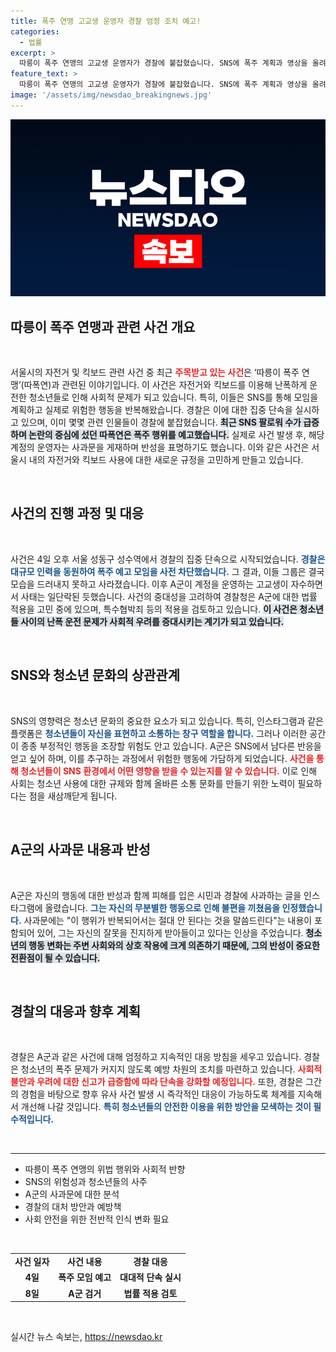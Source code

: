 ```yaml
---
title: 폭주 연맹 고교생 운영자 경찰 엄정 조치 예고!
categories:
  - 법률
excerpt: >
  따릉이 폭주 연맹의 고교생 운영자가 경찰에 붙잡혔습니다. SNS에 폭주 계획과 영상을 올려 시민과 경찰에 피해를 준 그는 사과문을 게시했지만, 경찰의 엄정한 법적 조치가 예고되고 있습니다. 과연 그가 어떤 처벌을 받을지 주목됩니다!
feature_text: >
  따릉이 폭주 연맹의 고교생 운영자가 경찰에 붙잡혔습니다. SNS에 폭주 계획과 영상을 올려 시민과 경찰에 피해를 준 그는 사과문을 게시했지만, 경찰의 엄정한 법적 조치가 예고되고 있습니다. 과연 그가 어떤 처벌을 받을지 주목됩니다!
image: '/assets/img/newsdao_breakingnews.jpg'
---
```


<p><img src="/assets/img/newsdao_breakingnews.jpg" alt="cryptoinkorea 속보" /></p>

<h2 data-ke-size="size26">따릉이 폭주 연맹과 관련 사건 개요</h2>

<p data-ke-size="size16">&nbsp;</p>

<p>서울시의 자전거 및 킥보드 관련 사건 중 최근 <b><span style="color: #ee2323;">주목받고 있는 사건</span></b>은 ‘따릉이 폭주 연맹’(따폭연)과 관련된 이야기입니다. 이 사건은 자전거와 킥보드를 이용해 난폭하게 운전한 청소년들로 인해 사회적 문제가 되고 있습니다. 특히, 이들은 SNS를 통해 모임을 계획하고 실제로 위험한 행동을 반복해왔습니다. 경찰은 이에 대한 집중 단속을 실시하고 있으며, 이미 몇몇 관련 인물들이 경찰에 붙잡혔습니다. <b><span style="background-color: #21538527;">최근 SNS 팔로워 수가 급증하며 논란의 중심에 섰던 따폭연은 폭주 행위를 예고했습니다.</span></b> 실제로 사건 발생 후, 해당 계정의 운영자는 사과문을 게재하며 반성을 표명하기도 했습니다. 이와 같은 사건은 서울시 내의 자전거와 킥보드 사용에 대한 새로운 규정을 고민하게 만들고 있습니다.</p>

<p data-ke-size="size16">&nbsp;</p>

<h2 data-ke-size="size26">사건의 진행 과정 및 대응</h2>

<p data-ke-size="size16">&nbsp;</p>

<p>사건은 4일 오후 서울 성동구 성수역에서 경찰의 집중 단속으로 시작되었습니다. <b><span style="color: #1a5490;">경찰은 대규모 인력을 동원하여 폭주 예고 모임을 사전 차단했습니다.</span></b> 그 결과, 이들 그룹은 결국 모습을 드러내지 못하고 사라졌습니다. 이후 A군이 계정을 운영하는 고교생이 자수하면서 사태는 일단락된 듯했습니다. 사건의 중대성을 고려하여 경찰청은 A군에 대한 법률 적용을 고민 중에 있으며, 특수협박죄 등의 적용을 검토하고 있습니다. <b><span style="background-color: #21538527;">이 사건은 청소년들 사이의 난폭 운전 문제가 사회적 우려를 증대시키는 계기가 되고 있습니다.</span></b></p>

<p data-ke-size="size16">&nbsp;</p>

<h2 data-ke-size="size26">SNS와 청소년 문화의 상관관계</h2>

<p data-ke-size="size16">&nbsp;</p>

<p>SNS의 영향력은 청소년 문화의 중요한 요소가 되고 있습니다. 특히, 인스타그램과 같은 플랫폼은 <b><span style="color: #1a5490;">청소년들이 자신을 표현하고 소통하는 창구 역할을 합니다.</span></b> 그러나 이러한 공간이 종종 부정적인 행동을 조장할 위험도 안고 있습니다. A군은 SNS에서 남다른 반응을 얻고 싶어 하며, 이를 추구하는 과정에서 위험한 행동에 가담하게 되었습니다. <b><span style="color: #ee2323;">사건을 통해 청소년들이 SNS 환경에서 어떤 영향을 받을 수 있는지를 알 수 있습니다.</span></b> 이로 인해 사회는 청소년 사용에 대한 규제와 함께 올바른 소통 문화를 만들기 위한 노력이 필요하다는 점을 새삼깨닫게 됩니다.</p>

<p data-ke-size="size16">&nbsp;</p>

<h2 data-ke-size="size26">A군의 사과문 내용과 반성</h2>

<p data-ke-size="size16">&nbsp;</p>

<p>A군은 자신의 행동에 대한 반성과 함께 피해를 입은 시민과 경찰에 사과하는 글을 인스타그램에 올렸습니다. <b><span style="color: #1a5490;">그는 자신의 무분별한 행동으로 인해 불편을 끼쳤음을 인정했습니다.</span></b> 사과문에는 "이 행위가 반복되어서는 절대 안 된다는 것을 말씀드린다"는 내용이 포함되어 있어, 그는 자신의 잘못을 진지하게 받아들이고 있다는 인상을 주었습니다. <b><span style="background-color: #21538527;">청소년의 행동 변화는 주변 사회와의 상호 작용에 크게 의존하기 때문에, 그의 반성이 중요한 전환점이 될 수 있습니다.</span></b></p>

<p data-ke-size="size16">&nbsp;</p>

<h2 data-ke-size="size26">경찰의 대응과 향후 계획</h2>

<p data-ke-size="size16">&nbsp;</p>

<p>경찰은 A군과 같은 사건에 대해 엄정하고 지속적인 대응 방침을 세우고 있습니다. 경찰은 청소년의 폭주 문제가 커지지 않도록 예방 차원의 조치를 마련하고 있습니다. <b><span style="color: #ee2323;">사회적 불안과 우려에 대한 신고가 급증함에 따라 단속을 강화할 예정입니다.</span></b> 또한, 경찰은 그간의 경험을 바탕으로 향후 유사 사건 발생 시 즉각적인 대응이 가능하도록 체계를 지속해서 개선해 나갈 것입니다. <b><span style="color: #1a5490;">특히 청소년들의 안전한 이용을 위한 방안을 모색하는 것이 필수적입니다.</span></b></p>

<p data-ke-size="size16">&nbsp;</p>

<hr>

<ul>
    <li>따릉이 폭주 연맹의 위법 행위와 사회적 반향</li>
    <li>SNS의 위험성과 청소년들의 사주</li>
    <li>A군의 사과문에 대한 분석</li>
    <li>경찰의 대처 방안과 예방책</li>
    <li>사회 안전을 위한 전반적 인식 변화 필요</li>
</ul>

<p data-ke-size="size16">&nbsp;</p>

<table>
    <tr>
        <td style="text-align: center; height: 17px;"><b>사건 일자</b></td>
        <td style="text-align: center; height: 17px;"><b>사건 내용</b></td>
        <td style="text-align: center; height: 17px;"><b>경찰 대응</b></td>
    </tr>
    <tr>
        <td style="text-align: center; height: 17px;"><b>4일</b></td>
        <td style="text-align: center; height: 17px;"><b>폭주 모임 예고</b></td>
        <td style="text-align: center; height: 17px;"><b>대대적 단속 실시</b></td>
    </tr>
    <tr>
        <td style="text-align: center; height: 17px;"><b>8일</b></td>
        <td style="text-align: center; height: 17px;"><b>A군 검거</b></td>
        <td style="text-align: center; height: 17px;"><b>법률 적용 검토</b></td>
    </tr>
</table>

<p data-ke-size="size16">&nbsp;</p>
실시간 뉴스 속보는, <a href="https://newsdao.kr" rel="dofollow">https://newsdao.kr</a>



